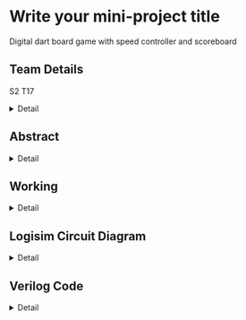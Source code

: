 # Write your mini-project title
Digital dart board game with speed controller and scoreboard
<!-- First Section -->
## Team Details
S2 T17
<details>
  <summary>Detail</summary>

  > Semester: 3rd Sem B. Tech. CSE

  > Section: S1/S2

  > Member-1:Dev Chaudhari , 231CS221 ,devchaudhari.231cs221@nitk.edu.in

  > member-2:Himanshu Bande, 231CS225 ,himanshubande.231cs225@nitk.edu.in

  > Member-3:Aryan         , 231CS213 ,aryan.231cs213@nitk.edu.in
</details>

<!-- Second Section -->
## Abstract
<details>
  <summary>Detail</summary>
  1. Motivation: A dart board game is a fun way to pass free time . Along with being fun ,it can
be a useful tool to help hone certain skills within individual. It is a game of accuracy requiring
perfection in timing .Through this project we are implementing a way to play dart game using
digital circuits. Here by implementing a digital circuit with speed control and scoreboard we
can easily record the score while also making appropriate changes in the game difficulty as the
game progresses thus adding an extra layer of adaptibility and suspense !

2. Problem Statement: The dart board game should be digital . It should accept a signal as
an input source to simulate the throw of a dart on a dartboard. The dartboard should possess
sufficiently large number of different target regions with the bulls eye being the most difficult
to hit. There should be some variation in the game to add some difficulty . The scoreboard
must record game points over a sufficiently large range without overflow.

3. Features: The dartboard uses the input signal of a dart which is thrown over as a time
varying pointer pointing periodically between 4 target regions which are placed as concentric
circles lit by LEDs to signify the positioning of the pointer there. The scoreboard can record
atleast 20 throws without overflow. The dartboard has a variable speed controller to change
the speed of the pointer’s change in position. The game can be played by three players .
  > 
</details>

<!-- Third Section -->
## Working
<details>
  <summary>Detail</summary>

  > Explain the working of your model with the help of a functional table (compulsory) followed by the flowchart.
</details>

<!-- Fourth Section -->
## Logisim Circuit Diagram
<details>
  <summary>Detail</summary>

  > Update a neat logisim circuit diagram
</details>

<!-- Fifth Section -->
## Verilog Code
<details>
  <summary>Detail</summary>

  > Neatly update the Verilog code in code style only.
</details>



